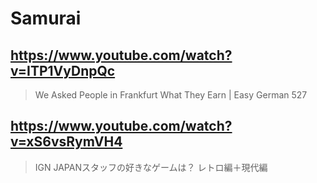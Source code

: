 # Samurai

## https://www.youtube.com/watch?v=ITP1VyDnpQc

> We Asked People in Frankfurt What They Earn | Easy German 527 

## https://www.youtube.com/watch?v=xS6vsRymVH4

>  IGN JAPANスタッフの好きなゲームは？ レトロ編＋現代編 
